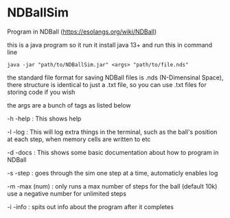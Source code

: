 # NDBallSim
Program in NDBall (https://esolangs.org/wiki/NDBall)

this is a java program so it run it install java 13+ and run this in command line

`java -jar "path/to/NDBallSim.jar" <args> "path/to/file.nds"`

the standard file format for saving NDBall files is .nds (N-Dimensinal Space), there structure is identical to just a .txt file, so you can use .txt files for storing code if you wish

the args are a bunch of tags as listed below

-h -help : This shows help

-l -log  : This will log extra things in the terminal, such as the ball's position at each step, when memory cells are written to etc

-d -docs : This shows some basic documentation about how to program in NDBall

-s -step : goes through the sim one step at a time, automaticly enables log

-m -max (num) : only runs a max number of steps for the ball (default 10k) use a negative number for unlimited steps

-i -info : spits out info about the program after it completes

